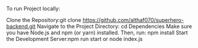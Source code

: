 To run Project locally:

Clone the Repository:git clone https://github.com/althaf070/superhero-backend.git
Navigate to the Project Directory: cd <directory>
Dependencies Make sure you have Node.js and npm (or yarn) installed. Then, run:
npm install 
Start the Development Server:npm run start or node index.js
